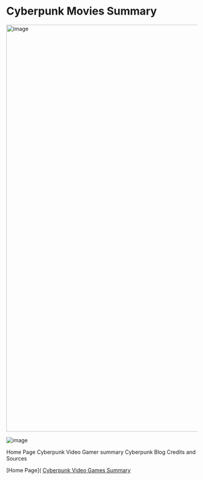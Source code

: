 # Cyberpunk Movies Summary


 <img width="1073" alt="image" src="https://user-images.githubusercontent.com/92458635/140184603-335e64dd-9b13-4270-9050-68758ec1f312.png">
 
![image](https://user-images.githubusercontent.com/92458635/140414138-5ef8cb5a-5d0f-4ba2-a21c-e5d52dab202a.jpeg)

Home Page
Cyberpunk Video Gamer summary
Cyberpunk Blog
Credits and Sources

[Home Page](
[Cyberpunk Video Games Summary](https://github.com/Dd161616/Cyber_Punk/blob/main/Cyberpunk%20Video%20Game%20Summary.md)

